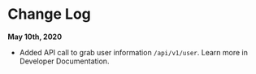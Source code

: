 # Change Log
**May 10th, 2020**
- Added API call to grab user information `/api/v1/user`. Learn more in Developer Documentation.
